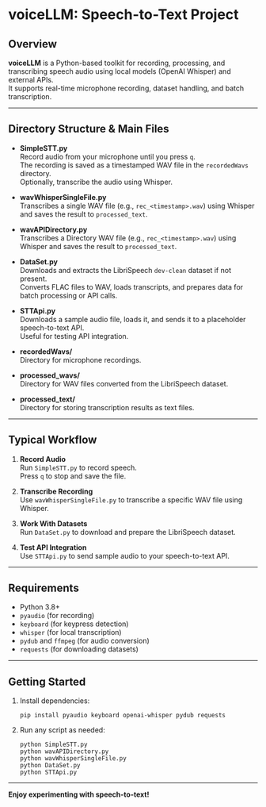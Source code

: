 # voiceLLM: Speech-to-Text Project

## Overview

**voiceLLM** is a Python-based toolkit for recording, processing, and transcribing speech audio using local models (OpenAI Whisper) and external APIs.  
It supports real-time microphone recording, dataset handling, and batch transcription.

---

## Directory Structure & Main Files

- **SimpleSTT.py**  
  Record audio from your microphone until you press `q`.  
  The recording is saved as a timestamped WAV file in the `recordedWavs` directory.  
  Optionally, transcribe the audio using Whisper.

- **wavWhisperSingleFile.py**  
  Transcribes a single WAV file (e.g., `rec_<timestamp>.wav`) using Whisper and saves the result to `processed_text`.

- **wavAPIDirectory.py**  
  Transcribes a Directory WAV file (e.g., `rec_<timestamp>.wav`) using Whisper and saves the result to `processed_text`.

- **DataSet.py**  
  Downloads and extracts the LibriSpeech `dev-clean` dataset if not present.  
  Converts FLAC files to WAV, loads transcripts, and prepares data for batch processing or API calls.

- **STTApi.py**  
  Downloads a sample audio file, loads it, and sends it to a placeholder speech-to-text API.  
  Useful for testing API integration.

- **recordedWavs/**  
  Directory for microphone recordings.

- **processed_wavs/**  
  Directory for WAV files converted from the LibriSpeech dataset.

- **processed_text/**  
  Directory for storing transcription results as text files.

---

## Typical Workflow

1. **Record Audio**  
   Run `SimpleSTT.py` to record speech.  
   Press `q` to stop and save the file.

2. **Transcribe Recording**  
   Use `wavWhisperSingleFile.py` to transcribe a specific WAV file using Whisper.

3. **Work With Datasets**  
   Run `DataSet.py` to download and prepare the LibriSpeech dataset.

4. **Test API Integration**  
   Use `STTApi.py` to send sample audio to your speech-to-text API.

---

## Requirements

- Python 3.8+
- `pyaudio` (for recording)
- `keyboard` (for keypress detection)
- `whisper` (for local transcription)
- `pydub` and `ffmpeg` (for audio conversion)
- `requests` (for downloading datasets)

---

## Getting Started

1. Install dependencies:
   ```
   pip install pyaudio keyboard openai-whisper pydub requests
   ```
2. Run any script as needed:
   ```
   python SimpleSTT.py
   python wavAPIDirectory.py
   python wavWhisperSingleFile.py
   python DataSet.py
   python STTApi.py
   ```

---

**Enjoy experimenting with speech-to-text!**